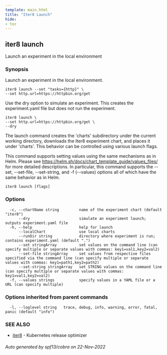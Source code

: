```yaml
---
template: main.html
title: "Iter8 Launch"
hide:
- toc
---
```

## iter8 launch

Launch an experiment in the local environment

### Synopsis


Launch an experiment in the local environment. 

	iter8 launch --set "tasks={http}" \
	--set http.url=https://httpbin.org/get

Use the dry option to simulate an experiment. This creates the experiment.yaml file but does not run the experiment.

	iter8 launch \
	--set http.url=https://httpbin.org/get \
	--dry

The launch command creates the 'charts' subdirectory under the current working directory, downloads the Iter8 experiment chart, and places it under 'charts'. This behavior can be controlled using various launch flags.

This command supports setting values using the same mechanisms as in Helm. Please see  https://helm.sh/docs/chart_template_guide/values_files/ for more detailed descriptions. In particular, this command supports the --set, --set-file, --set-string, and -f (--values) options all of which have the same behavior as in Helm.


```
iter8 launch [flags]
```

### Options

```
  -c, --chartName string         name of the experiment chart (default "iter8")
      --dry                      simulate an experiment launch; outputs experiment.yaml file
  -h, --help                     help for launch
      --localChart               use local charts
      --runDir string            directory where experiment is run; contains experiment.yaml (default ".")
      --set stringArray          set values on the command line (can specify multiple or separate values with commas: key1=val1,key2=val2)
      --set-file stringArray     set values from respective files specified via the command line (can specify multiple or separate values with commas: key1=path1,key2=path2)
      --set-string stringArray   set STRING values on the command line (can specify multiple or separate values with commas: key1=val1,key2=val2)
  -f, --values strings           specify values in a YAML file or a URL (can specify multiple)
```

### Options inherited from parent commands

```
  -l, --loglevel string   trace, debug, info, warning, error, fatal, panic (default "info")
```

### SEE ALSO

* [iter8](iter8.md)	 - Kubernetes release optimizer

###### Auto generated by spf13/cobra on 22-Nov-2022
